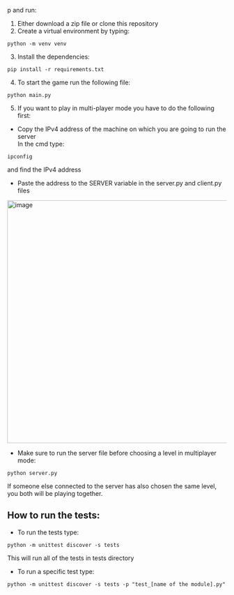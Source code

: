 p and run:
1. Either download a zip file or clone this repository
2. Create a virtual environment by typing:
```
python -m venv venv
```
3. Install the dependencies:
```
pip install -r requirements.txt
```
4. To start the game run the following file:
```
python main.py
```
5. If you want to play in multi-player mode you have to do the following first:
- Copy the IPv4 address of the machine on which you are going to run the server <br>
In the cmd type:
```
ipconfig
```
and find the IPv4 address
- Paste the address to the SERVER variable in the server.py and client.py files
<img width="557" alt="image" src="https://user-images.githubusercontent.com/92211354/218333720-bfc3a49d-843d-4720-95ab-f883bab94c4f.png">

- Make sure to run the server file before choosing a level in multiplayer mode:
```
python server.py
```
If someone else connected to the server has also chosen the same level, you both will be playing together.

## How to run the tests:
- To run the tests type:
```
python -m unittest discover -s tests
```
This will run all of the tests in tests directory <br>
- To run a specific test type:
```
python -m unittest discover -s tests -p "test_[name of the module].py"
```
